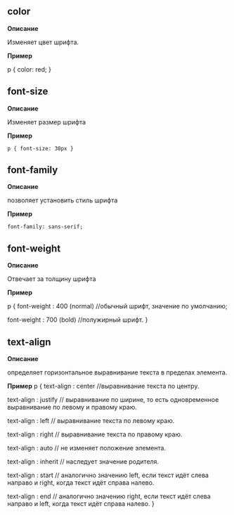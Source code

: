 ## color
**Описание**

Изменяет цвет шрифта.

**Пример**

p {
  color: red;
}

## font-size 
**Описание**

Изменяет размер шрифта

**Пример**

`p {
  font-size: 30px
}`

## font-family
**Описание**

позволяет установить стиль шрифта 

**Пример**

```font-family: sans-serif;```

## font-weight
**Описание**

Отвечает за толщину шрифта

**Пример**

p {
  font-weight : 400 (normal) //обычный шрифт, значение по умолчанию;

  font-weight : 700 (bold)  //полужирный шрифт.
}

## text-align 
**Описание**

определяет горизонтальное выравнивание текста в пределах элемента.

**Пример**
p {
text-align : center //выравнивание текста по центру.

text-align : justify // выравнивание по ширине, то есть одновременное выравнивание по левому и правому краю.

text-align : left // выравнивание текста по левому краю.

text-align : right // выравнивание текста по правому краю.

text-align : auto // не изменяет положение элемента.

text-align : inherit // наследует значение родителя.

text-align : start // аналогично значению left, если текст идёт слева направо и right, когда текст идёт справа налево.

text-align : end // аналогично значению right, если текст идёт слева направо и left, когда текст идёт справа налево.
}

